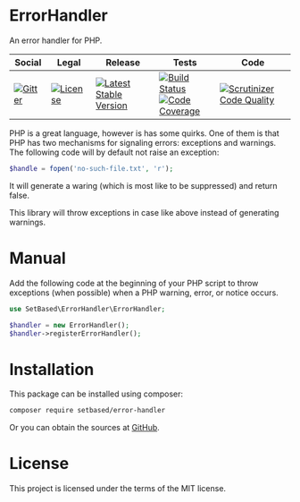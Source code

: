 # ErrorHandler

An error handler for PHP.

<table>
<thead>
<tr>
<th>Social</th>
<th>Legal</th>
<th>Release</th>
<th>Tests</th>
<th>Code</th>
</tr>
</thead>
<tbody>
<tr>
<td>
<a href="https://gitter.im/SetBased/php-error-handler?utm_source=badge&utm_medium=badge&utm_campaign=pr-badge"><img src="https://badges.gitter.im/SetBased/php-error-handler.svg" alt="Gitter"/></a>
</td>
<td>
<a href="https://packagist.org/packages/setbased/error-handler"><img src="https://poser.pugx.org/setbased/error-handler/license" alt="License"/></a>
</td>
<td>
<a href="https://packagist.org/packages/setbased/error-handler"><img src="https://poser.pugx.org/setbased/error-handler/v/stable" alt="Latest Stable Version"/></a><br/>
</td>
<td><a href="https://travis-ci.org/SetBased/php-error-handler"><img src="https://travis-ci.org/SetBased/php-error-handler.svg?branch=master" alt="Build Status"/></a><br/>
<a href="https://scrutinizer-ci.com/g/SetBased/php-error-handler/?branch=master"><img src="https://scrutinizer-ci.com/g/SetBased/php-error-handler/badges/coverage.png?b=master" alt="Code Coverage"/></a><br/>
</td>
<td>
<a href="https://scrutinizer-ci.com/g/SetBased/php-error-handler/?branch=master"><img src="https://scrutinizer-ci.com/g/SetBased/php-error-handler/badges/quality-score.png?b=master" alt="Scrutinizer Code Quality"/></a>
</td>
</tr>
</tbody>
</table>

PHP is a great language, however is has some quirks. One of them is that PHP has two mechanisms for signaling errors: exceptions and warnings. The following code will by default not raise an exception:
```php
$handle = fopen('no-such-file.txt', 'r');
```
It will generate a waring (which is most like to be suppressed) and return false.

This library will throw exceptions in case like above instead of generating warnings.

# Manual

Add the following code at the beginning of your PHP script to throw exceptions (when possible) when a PHP warning, 
error, or notice occurs.   

```php
use SetBased\ErrorHandler\ErrorHandler;

$handler = new ErrorHandler();
$handler->registerErrorHandler(); 
```

# Installation 

This package can be installed using composer:
```sh
composer require setbased/error-handler
```

Or you can obtain the sources at [GitHub](https://github.com/SetBased/php-error-handler).


License
=======

This project is licensed under the terms of the MIT license.
